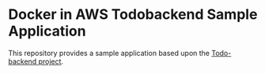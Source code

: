 # Docker in AWS Todobackend Sample Application

This repository provides a sample application based upon the [Todo-backend project](https://www.todobackend.com).

#